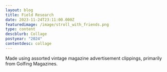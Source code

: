 ```yaml
---
layout: blog
title: Field Research
date: 2023-11-24T23:11:00.000Z
featuredimage: /image/stroll_with_friends.png
type: content
descblurb: Collage
postyear: "2024"
contentdesc: collage
---
```

Made using assorted vintage magazine advertisement clippings, primarily from Golfing Magazines.
